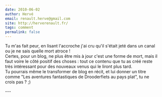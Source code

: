 ```yaml
---
date: 2010-06-02
author: Hervé
email: renault.herve@gmail.com
site: http://herverenault.fr/
tags: comment
permalink: false
---
```


<p>Tu m'as fait peur, en lisant l'accroche j'ai cru qu'il s'était jeté dans un canal ou je ne sais quelle mort atroce !<br />
Certes, pour un blog, ne plus être mis à jour c'est une forme de mort, mais il faut voire le côté positif des choses : tout ce contenu que tu as créé reste très intéressant pour des nouveaux venus qui le liront plus tard.<br />
Tu pourrais même le transformer de blog en récit, et lui donner un titre comme &quot;Les aventures fantastiques de Drooderfiets au pays plat&quot;, tu ne crois pas ? ;)</p>
---